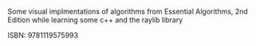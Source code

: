 Some visual implmentations of algorithms from Essential Algorithms, 2nd Edition while learning some c++ and the raylib library

ISBN: 9781119575993